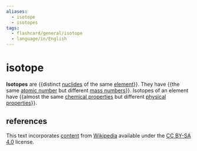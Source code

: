 ```yaml
---
aliases:
  - isotope
  - isotopes
tags:
  - flashcard/general/isotope
  - language/in/English
---
```


# isotope

__Isotopes__ are {{distinct [nuclides](nuclide.md) of the same [element](chemical%20element.md)}}. They have {{the same [atomic number](atomic%20number.md) but different [mass numbers](mass%20number.md)}}. Isotopes of an element have {{almost the same [chemical properties](chemical%20property.md) but different [physical properties](physical%20property.md)}}.

## references

This text incorporates [content](https://en.wikipedia.org/wiki/isotope) from [Wikipedia](Wikipedia.md) available under the [CC BY-SA 4.0](https://creativecommons.org/licenses/by-sa/4.0/) license.
